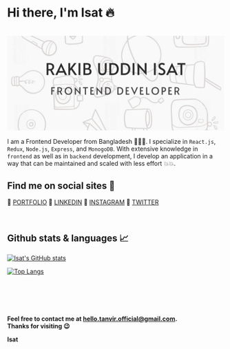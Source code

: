 <h1>Hi there, I'm Isat 🔥</h1>

<br />


<img src="https://github.com/IsaT10/IsaT10/blob/main/background.png" >

I am a Frontend Developer from Bangladesh 🎉🎉🎉. I specialize in `React.js`, `Redux`, `Node.js`, `Express`, and `MonogoDB`. With extensive knowledge in `frontend` as well as in `backend` development, I develop an application in a way that can be maintained and scaled with less effort 💥💥.

<h2>Find me on social sites 📌</h2>

📙 [PORTFOLIO](https://portfolio-rahman.netlify.app)
📙 [LINKEDIN](https://linkedin.com/in/saifurrahmantanvir)
📙 [INSTAGRAM](https://instagram.com/tanvirrahman.dev)
📙 [TWITTER](https://twitter.com/tanvirrahmandev)

<br />

<h2>Github stats & languages 📈</h2>

[![Isat's GitHub stats](https://github-readme-stats.vercel.app/api?username=IsaT10&hide=contribs,prs&theme=apprentice)](https://github.com/IsaT10)

[![Top Langs](https://github-readme-stats.vercel.app/api/top-langs/?username=IsaT10&layout=compact&theme=apprentice)](https://github.com/IsaT10)

<br />




<br /><br />

**Feel free to contact me at hello.tanvir.official@gmail.com.\
Thanks for visiting 😉**

**Isat**
